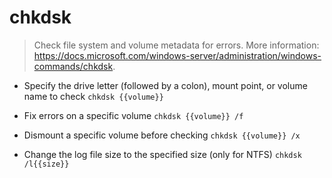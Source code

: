 # chkdsk
> Check file system and volume metadata for errors.
> More information: <https://docs.microsoft.com/windows-server/administration/windows-commands/chkdsk>.

- Specify the drive letter (followed by a colon), mount point, or volume name to check
`chkdsk {{volume}}`

- Fix errors on a specific volume
`chkdsk {{volume}} /f`

- Dismount a specific volume before checking
`chkdsk {{volume}} /x`

- Change the log file size to the specified size (only for NTFS)
`chkdsk /l{{size}}`

